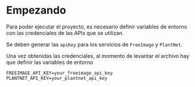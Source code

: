 # Empezando

Para poder ejecutar el proyecto, es necesario definir variables de entorno con las credenciales de las APIs que se
utilizan.

Se deben generar las `apiKey` para los servicios de `FreeImage` y `PlantNet`.

Una vez obtenidas las credenciales, al momento de levantar el archivo hay que definir las variables de entorno
```
FREEIMAGE_API_KEY=your_freeimage_api_key
PLANTNET_API_KEY=your_plantnet_api_key
```
